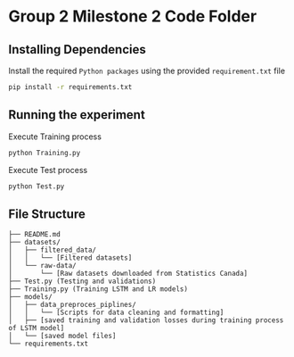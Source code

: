 # Group 2 Milestone 2 Code Folder

## Installing Dependencies
Install the required `Python packages` using the provided `requirement.txt` file

```bash
pip install -r requirements.txt
```

## Running the experiment

Execute Training process

```bash
python Training.py
```

Execute Test process

```bash
python Test.py
```

## File Structure
```
├── README.md
├── datasets/
│   ├── filtered_data/
│   │   └── [Filtered datasets]
│   └── raw-data/
│       └── [Raw datasets downloaded from Statistics Canada]
├── Test.py (Testing and validations)
├── Training.py (Training LSTM and LR models)
├── models/
│   ├── data_preproces_piplines/
│   │   └── [Scripts for data cleaning and formatting]
│   ├── [saved training and validation losses during training process of LSTM model]
│   └── [saved model files]
└── requirements.txt
```